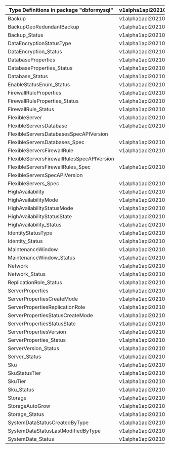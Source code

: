 | Type Definitions in package "dbformysql"   | v1alpha1api20210501 | v1beta20210501 |
|--------------------------------------------|---------------------|----------------|
| Backup                                     | v1alpha1api20210501 | v1beta20210501 |
| BackupGeoRedundantBackup                   | v1alpha1api20210501 | v1beta20210501 |
| Backup_Status                              | v1alpha1api20210501 | v1beta20210501 |
| DataEncryptionStatusType                   | v1alpha1api20210501 | v1beta20210501 |
| DataEncryption_Status                      | v1alpha1api20210501 | v1beta20210501 |
| DatabaseProperties                         | v1alpha1api20210501 | v1beta20210501 |
| DatabaseProperties_Status                  | v1alpha1api20210501 | v1beta20210501 |
| Database_Status                            | v1alpha1api20210501 | v1beta20210501 |
| EnableStatusEnum_Status                    | v1alpha1api20210501 | v1beta20210501 |
| FirewallRuleProperties                     | v1alpha1api20210501 | v1beta20210501 |
| FirewallRuleProperties_Status              | v1alpha1api20210501 | v1beta20210501 |
| FirewallRule_Status                        | v1alpha1api20210501 | v1beta20210501 |
| FlexibleServer                             | v1alpha1api20210501 | v1beta20210501 |
| FlexibleServersDatabase                    | v1alpha1api20210501 | v1beta20210501 |
| FlexibleServersDatabasesSpecAPIVersion     |                     | v1beta20210501 |
| FlexibleServersDatabases_Spec              | v1alpha1api20210501 | v1beta20210501 |
| FlexibleServersFirewallRule                | v1alpha1api20210501 | v1beta20210501 |
| FlexibleServersFirewallRulesSpecAPIVersion |                     | v1beta20210501 |
| FlexibleServersFirewallRules_Spec          | v1alpha1api20210501 | v1beta20210501 |
| FlexibleServersSpecAPIVersion              |                     | v1beta20210501 |
| FlexibleServers_Spec                       | v1alpha1api20210501 | v1beta20210501 |
| HighAvailability                           | v1alpha1api20210501 | v1beta20210501 |
| HighAvailabilityMode                       | v1alpha1api20210501 | v1beta20210501 |
| HighAvailabilityStatusMode                 | v1alpha1api20210501 | v1beta20210501 |
| HighAvailabilityStatusState                | v1alpha1api20210501 | v1beta20210501 |
| HighAvailability_Status                    | v1alpha1api20210501 | v1beta20210501 |
| IdentityStatusType                         | v1alpha1api20210501 | v1beta20210501 |
| Identity_Status                            | v1alpha1api20210501 | v1beta20210501 |
| MaintenanceWindow                          | v1alpha1api20210501 | v1beta20210501 |
| MaintenanceWindow_Status                   | v1alpha1api20210501 | v1beta20210501 |
| Network                                    | v1alpha1api20210501 | v1beta20210501 |
| Network_Status                             | v1alpha1api20210501 | v1beta20210501 |
| ReplicationRole_Status                     | v1alpha1api20210501 | v1beta20210501 |
| ServerProperties                           | v1alpha1api20210501 | v1beta20210501 |
| ServerPropertiesCreateMode                 | v1alpha1api20210501 | v1beta20210501 |
| ServerPropertiesReplicationRole            | v1alpha1api20210501 | v1beta20210501 |
| ServerPropertiesStatusCreateMode           | v1alpha1api20210501 | v1beta20210501 |
| ServerPropertiesStatusState                | v1alpha1api20210501 | v1beta20210501 |
| ServerPropertiesVersion                    | v1alpha1api20210501 | v1beta20210501 |
| ServerProperties_Status                    | v1alpha1api20210501 | v1beta20210501 |
| ServerVersion_Status                       | v1alpha1api20210501 | v1beta20210501 |
| Server_Status                              | v1alpha1api20210501 | v1beta20210501 |
| Sku                                        | v1alpha1api20210501 | v1beta20210501 |
| SkuStatusTier                              | v1alpha1api20210501 | v1beta20210501 |
| SkuTier                                    | v1alpha1api20210501 | v1beta20210501 |
| Sku_Status                                 | v1alpha1api20210501 | v1beta20210501 |
| Storage                                    | v1alpha1api20210501 | v1beta20210501 |
| StorageAutoGrow                            | v1alpha1api20210501 | v1beta20210501 |
| Storage_Status                             | v1alpha1api20210501 | v1beta20210501 |
| SystemDataStatusCreatedByType              | v1alpha1api20210501 | v1beta20210501 |
| SystemDataStatusLastModifiedByType         | v1alpha1api20210501 | v1beta20210501 |
| SystemData_Status                          | v1alpha1api20210501 | v1beta20210501 |
